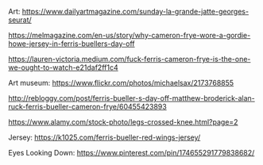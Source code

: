 Art: https://www.dailyartmagazine.com/sunday-la-grande-jatte-georges-seurat/

https://melmagazine.com/en-us/story/why-cameron-frye-wore-a-gordie-howe-jersey-in-ferris-buellers-day-off

https://lauren-victoria.medium.com/fuck-ferris-cameron-frye-is-the-one-we-ought-to-watch-e21daf2ff1c4

Art museum: https://www.flickr.com/photos/michaelsax/2173768855

http://rebloggy.com/post/ferris-bueller-s-day-off-matthew-broderick-alan-ruck-ferris-bueller-cameron-frye/60455423893

https://www.alamy.com/stock-photo/legs-crossed-knee.html?page=2

Jersey: https://k1025.com/ferris-bueller-red-wings-jersey/

Eyes Looking Down: https://www.pinterest.com/pin/174655291779838682/
